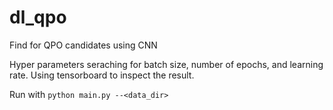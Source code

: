 # dl_qpo
Find for QPO candidates using CNN

Hyper parameters seraching for batch size, number of epochs, and learning rate.
Using tensorboard to inspect the result. 

Run with `python main.py --<data_dir>`

